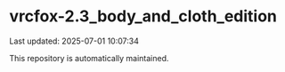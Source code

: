 # vrcfox-2.3_body_and_cloth_edition

Last updated: 2025-07-01 10:07:34

This repository is automatically maintained.
